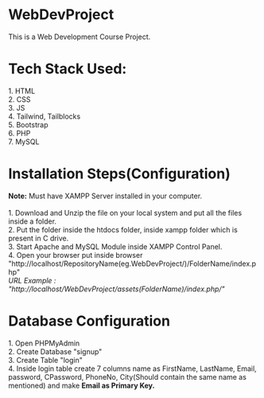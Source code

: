 # WebDevProject
This is a Web Development Course Project.
<h1>Tech Stack Used: </h1>
1. HTML <br> 
2. CSS <br>
3. JS <br>
4. Tailwind, Tailblocks <br>
5. Bootstrap <br>
6. PHP <br>
7. MySQL<br>


<h1> Installation Steps(Configuration) </h1>
<b>Note:</b> Must have XAMPP Server installed in your computer.<br><br>
1. Download and Unzip the file on your local system and put all the files inside a folder.<br>
2. Put the folder inside the htdocs folder, inside xampp folder which is present in C drive.<br>
3. Start Apache and MySQL Module inside XAMPP Control Panel.<br>
4. Open your browser put inside browser "http://localhost/RepositoryName(eg.WebDevProject/)/FolderName/index.php"<br>
<i>URL Example : "http://localhost/WebDevProject/assets(FolderName)/index.php/"</i><br>
<!-- 3. Database Configuration.<br> -->

<h1>Database Configuration</h1>
1. Open PHPMyAdmin<br>
2. Create Database "signup"<br>
3. Create Table "login"<br>
4. Inside login table create 7 columns name as FirstName, LastName, Email, password, CPassword, PhoneNo, City(Should contain the same name as mentioned) and make <b>Email as Primary Key.</b>

